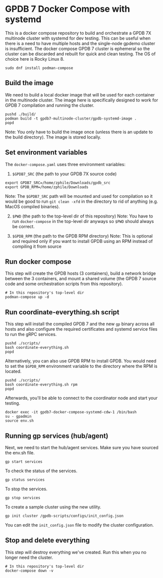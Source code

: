 # GPDB 7 Docker Compose with systemd

This is a docker compose repository to build and orchestrate a GPDB 7X
multinode cluster with systemd for dev testing. This can be useful when there is a
need to have multiple hosts and the single-node gpdemo cluster is
insufficient. The docker compose GPDB 7 cluster is ephemeral so the
cluster can be discarded and rebuilt for quick and clean testing. The
OS of choice here is Rocky Linux 8.
```
sudo dnf install podman-compose
```

## Build the image

We need to build a local docker image that will be used for each
container in the multinode cluster. The image here is specifically
designed to work for GPDB 7 compilation and running the cluster.

```
pushd ./build/
podman build -t gpdb7-multinode-cluster/gpdb-systemd-image .
popd
```

Note: You only have to build the image once (unless there is an update
to the build directory). The image is stored locally.

## Set environment variables

The `docker-compose.yaml` uses three environment variables:
1. `$GPDB7_SRC` (the path to your GPDB 7X source code)
```
export GPDB7_SRC=/home/zphile/Downloads/gpdb_src
export GPDB_RPM=/home/zphile/Downloads
```
Note: The `$GPDB7_SRC` path will be mounted and used for compilation
so it would be good to run `git clean -xfd` in the directory to rid of
anything (e.g. MacOS compiled binaries).

2. `$PWD` (the path to the top-level dir of this repository)
Note: You have to run `docker-compose` in the top-level dir anyways so
`$PWD` should always be correct.

3. `$GPDB_RPM` (the path to the GPDB RPM directory)
Note: This is optional and required only if you want to install GPDB using
an RPM instead of compiling it from source

## Run docker compose

This step will create the GPDB hosts (3 containers), build a network
bridge between the 3 containers, and mount a shared volume (the GPDB 7
source code and some orchestration scripts from this repository).

```
# In this repository's top-level dir
podman-compose up -d
```

## Run coordinate-everything.sh script

This step will install the compiled GPDB 7 and the new `gp` binary
across all hosts and also configure the required certificates and systemd
service files to run the gRPC services.

```
pushd ./scripts/
bash coordinate-everything.sh
popd
```

Alternatively, you can also use GPDB RPM to install GPDB. You would need
to set the `$GPDB_RPM` environment variable to the directory
where the RPM is located.

```
pushd ./scripts/
bash coordinate-everything.sh rpm
popd
```

Afterwards, you'll be able to connect to the coordinator node and
start your testing.

```
docker exec -it gpdb7-docker-compose-systemd-cdw-1 /bin/bash
su - gpadmin
source env.sh
```

## Running gp services (hub/agent)

Next, we need to start the hub/agent services. Make sure you have sourced the env.sh file.

```
gp start services
```

To check the status of the services.

```
gp status services
```

To stop the services.

```
gp stop services
```

To create a sample cluster using the new utility.

```
gp init cluster /gpdb-scripts/configs/init_config.json
```

You can edit the `init_config.json` file to modify the cluster configuration.

## Stop and delete everything

This step will destroy everything we've created. Run this when you no
longer need the cluster.

```
# In this repository's top-level dir
docker-compose down -v
```

